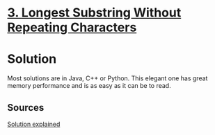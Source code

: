 # [3. Longest Substring Without Repeating Characters](https://leetcode.com/problems/longest-substring-without-repeating-characters/)

# Solution
Most solutions are in Java, C++ or Python.
This elegant one has great memory performance and is as easy as it can be to read.

## Sources
[Solution explained](https://www.geeksforgeeks.org/length-of-the-longest-substring-without-repeating-characters/)